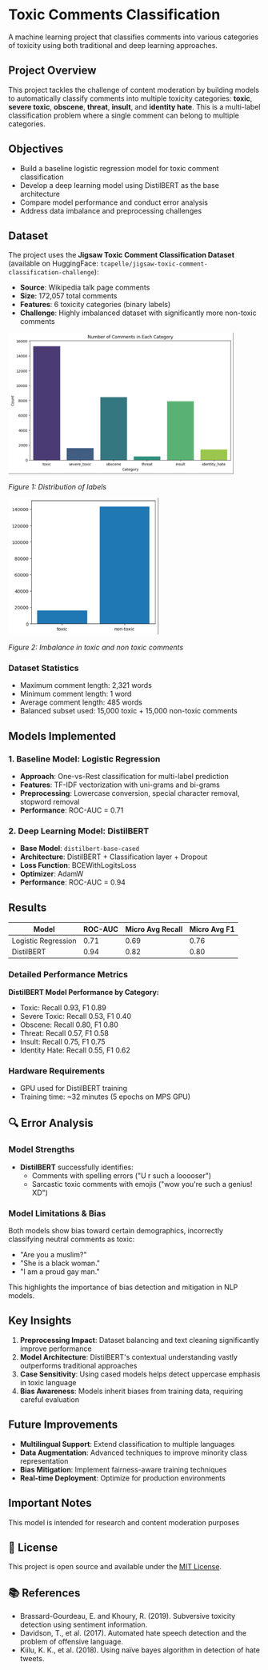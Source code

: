 # Toxic Comments Classification

A machine learning project that classifies comments into various categories of toxicity using both traditional and deep learning approaches.

## Project Overview

This project tackles the challenge of content moderation by building models to automatically classify comments into multiple toxicity categories: **toxic**, **severe toxic**, **obscene**, **threat**, **insult**, and **identity hate**. This is a multi-label classification problem where a single comment can belong to multiple categories.

## Objectives

- Build a baseline logistic regression model for toxic comment classification
- Develop a deep learning model using DistilBERT as the base architecture
- Compare model performance and conduct error analysis
- Address data imbalance and preprocessing challenges

## Dataset

The project uses the **Jigsaw Toxic Comment Classification Dataset** (available on HuggingFace: `tcapelle/jigsaw-toxic-comment-classification-challenge`):

- **Source**: Wikipedia talk page comments
- **Size**: 172,057 total comments
- **Features**: 6 toxicity categories (binary labels)
- **Challenge**: Highly imbalanced dataset with significantly more non-toxic comments
  

<img src="figures/toxicity-distribution.jpg" width="450">

*Figure 1: Distribution of labels*


<img src="figures/counts-comments.jpg" width="300">

*Figure 2: Imbalance in toxic and non toxic comments*

### Dataset Statistics
- Maximum comment length: 2,321 words
- Minimum comment length: 1 word  
- Average comment length: 485 words
- Balanced subset used: 15,000 toxic + 15,000 non-toxic comments

## Models Implemented

### 1. Baseline Model: Logistic Regression
- **Approach**: One-vs-Rest classification for multi-label prediction
- **Features**: TF-IDF vectorization with uni-grams and bi-grams
- **Preprocessing**: Lowercase conversion, special character removal, stopword removal
- **Performance**: ROC-AUC = 0.71

### 2. Deep Learning Model: DistilBERT
- **Base Model**: `distilbert-base-cased`
- **Architecture**: DistilBERT + Classification layer + Dropout
- **Loss Function**: BCEWithLogitsLoss
- **Optimizer**: AdamW
- **Performance**: ROC-AUC = 0.94

## Results

| Model | ROC-AUC | Micro Avg Recall | Micro Avg F1 |
|-------|---------|------------------|--------------|
| Logistic Regression | 0.71 | 0.69 | 0.76 |
| DistilBERT | 0.94 | 0.82 | 0.80 |

### Detailed Performance Metrics

**DistilBERT Model Performance by Category:**
- Toxic: Recall 0.93, F1 0.89
- Severe Toxic: Recall 0.53, F1 0.40
- Obscene: Recall 0.80, F1 0.80
- Threat: Recall 0.57, F1 0.58
- Insult: Recall 0.75, F1 0.75
- Identity Hate: Recall 0.55, F1 0.62

### Hardware Requirements
- GPU used for DistilBERT training
- Training time: ~32 minutes (5 epochs on MPS GPU)

## 🔍 Error Analysis

### Model Strengths
- **DistilBERT** successfully identifies:
  - Comments with spelling errors ("U r such a looooser")
  - Sarcastic toxic comments with emojis ("wow you're such a genius! XD")

### Model Limitations & Bias
Both models show bias toward certain demographics, incorrectly classifying neutral comments as toxic:
- "Are you a muslim?"
- "She is a black woman."
- "I am a proud gay man."

This highlights the importance of bias detection and mitigation in NLP models.

## Key Insights

1. **Preprocessing Impact**: Dataset balancing and text cleaning significantly improve performance
2. **Model Architecture**: DistilBERT's contextual understanding vastly outperforms traditional approaches
3. **Case Sensitivity**: Using cased models helps detect uppercase emphasis in toxic language
4. **Bias Awareness**: Models inherit biases from training data, requiring careful evaluation

## Future Improvements

- **Multilingual Support**: Extend classification to multiple languages
- **Data Augmentation**: Advanced techniques to improve minority class representation
- **Bias Mitigation**: Implement fairness-aware training techniques
- **Real-time Deployment**: Optimize for production environments

## Important Notes
This model is intended for research and content moderation purposes

## 📄 License

This project is open source and available under the [MIT License](LICENSE).

## 📚 References

- Brassard-Gourdeau, E. and Khoury, R. (2019). Subversive toxicity detection using sentiment information.
- Davidson, T., et al. (2017). Automated hate speech detection and the problem of offensive language.
- Kiilu, K. K., et al. (2018). Using naïve bayes algorithm in detection of hate tweets.
